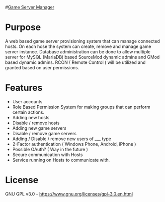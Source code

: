 #[Game Server Manager](https://github.com/NicronS/GameServerManager)


# Purpose

A web based game server provisioning system that can manage connected hosts. On each hose the system can create, remove and manage game server instance. Database administration can be done to allow multiple server for MySQL (MariaDB) based SourceMod dynamic admins and GMod based dynamic admins. RCON ( Remote Control ) will be utilized and granted based on user permissions. 


# Features

- User accounts
- Role Based Permission System for making groups that can perform certain actions.
- Adding new hosts
- Disable / remove hosts
- Adding new game servers
- Disable / remove game servers
- Adding / Disable / remove new users of ___ type
- 2-Factor authentication ( Windows Phone, Android, iPhone )
- Possible OAuth? ( Way in the future )
- Secure communication with Hosts
- Service running on Hosts to communicate with.



# License

  GNU GPL v3.0 - https://www.gnu.org/licenses/gpl-3.0.en.html
